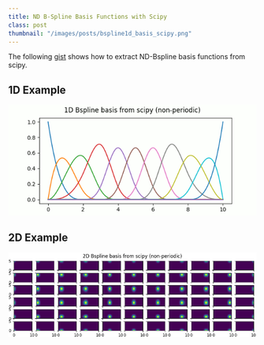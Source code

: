 ```yaml
---
title: ND B-Spline Basis Functions with Scipy
class: post
thumbnail: "/images/posts/bspline1d_basis_scipy.png"
---
```


The following <a href="https://gist.github.com/MMesch/591795afdefe328a3805f02a9d9d1397">gist</a> shows how to extract ND-Bspline basis functions from scipy.

## 1D Example

<img src="/images/posts/bspline1d_basis_scipy.png"/>

## 2D Example

<img src="/images/posts/bspline2d_basis_scipy.png"/>
